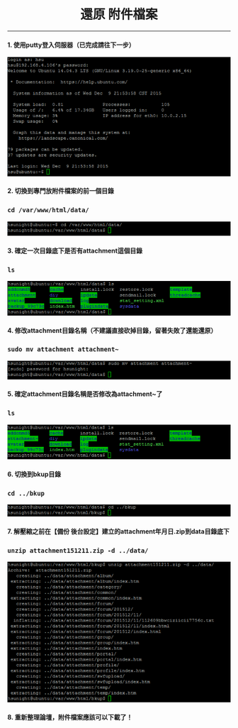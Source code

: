 # **<center>還原 附件檔案</center>**

---

#### 1. 使用putty登入伺服器（已完成請往下一步）
![](../img/inst_part1/part1_4.png)

#### 2. 切換到專門放附件檔案的前一個目錄
### ```cd /var/www/html/data/```
![](../img/bkup_part3/part3_1.png)

#### 3. 確定一次目錄底下是否有attachment這個目錄
### ```ls```
![](../img/sr_part3/part3_1.png)

#### 4. 修改attachment目錄名稱（不建議直接砍掉目錄，留著失敗了還能還原）
### ```sudo mv attachment attachment~```
![](../img/sr_part3/part3_2.png)

#### 5. 確定attachment目錄名稱是否修改為attachment~了
### ```ls```
![](../img/sr_part3/part3_3.png)

#### 6. 切換到bkup目錄
### ```cd ../bkup```
![](../img/sr_part3/part3_4.png)

#### 7. 解壓縮之前在【備份 後台設定】建立的attachment年月日.zip到data目錄底下
### ```unzip attachment151211.zip -d ../data/```
![](../img/sr_part3/part3_5.png)

#### 8. 重新整理論壇，附件檔案應該可以下載了！